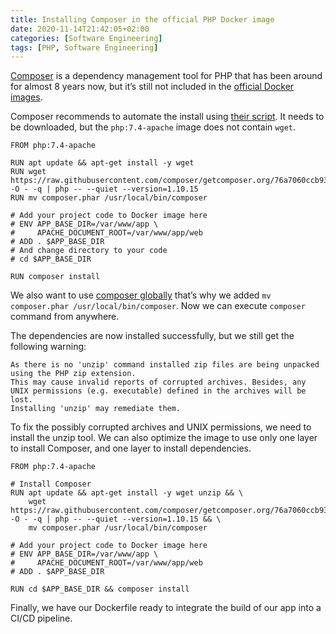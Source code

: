 ```yaml
---
title: Installing Composer in the official PHP Docker image
date: 2020-11-14T21:42:05+02:00
categories: [Software Engineering]
tags: [PHP, Software Engineering]
---
```


[Composer](https://getcomposer.org/) is a dependency management tool for PHP that has been around for almost 8 years now, but it’s still not included in the [official Docker images](https://hub.docker.com/_/php).

Composer recommends to automate the install using [their script](https://getcomposer.org/doc/faqs/how-to-install-composer-programmatically.md). It needs to be downloaded, but the `php:7.4-apache` image does not contain `wget`.

```
FROM php:7.4-apache

RUN apt update && apt-get install -y wget
RUN wget https://raw.githubusercontent.com/composer/getcomposer.org/76a7060ccb93902cd7576b67264ad91c8a2700e2/web/installer -O - -q | php -- --quiet --version=1.10.15
RUN mv composer.phar /usr/local/bin/composer

# Add your project code to Docker image here
# ENV APP_BASE_DIR=/var/www/app \
#     APACHE_DOCUMENT_ROOT=/var/www/app/web
# ADD . $APP_BASE_DIR
# And change directory to your code
# cd $APP_BASE_DIR

RUN composer install
```

We also want to use [composer globally](https://getcomposer.org/doc/00-intro.md#globally) that’s why we added `mv composer.phar /usr/local/bin/composer`. Now we can execute `composer` command from anywhere.

The dependencies are now installed successfully, but we still get the following warning:

```
As there is no 'unzip' command installed zip files are being unpacked using the PHP zip extension.
This may cause invalid reports of corrupted archives. Besides, any UNIX permissions (e.g. executable) defined in the archives will be lost.
Installing 'unzip' may remediate them.
```

To fix the possibly corrupted archives and UNIX permissions, we need to install the unzip tool. We can also optimize the image to use only one layer to install Composer, and one layer to install dependencies.

```
FROM php:7.4-apache

# Install Composer
RUN apt update && apt-get install -y wget unzip && \
    wget https://raw.githubusercontent.com/composer/getcomposer.org/76a7060ccb93902cd7576b67264ad91c8a2700e2/web/installer -O - -q | php -- --quiet --version=1.10.15 && \
    mv composer.phar /usr/local/bin/composer

# Add your project code to Docker image here
# ENV APP_BASE_DIR=/var/www/app \
#     APACHE_DOCUMENT_ROOT=/var/www/app/web
# ADD . $APP_BASE_DIR

RUN cd $APP_BASE_DIR && composer install
```

Finally, we have our Dockerfile ready to integrate the build of our app into a CI/CD pipeline.
